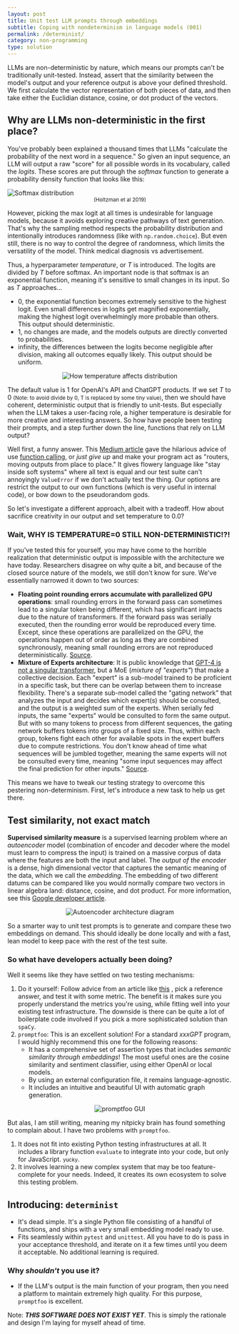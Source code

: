 ```yaml
---
layout: post
title: Unit test LLM prompts through embeddings
subtitle: Coping with nondeterminism in language models (001)
permalink: /determinist/
category: non-programming
type: solution
---
```

LLMs are non-deterministic by nature, which means our prompts can't be traditionally unit-tested. Instead, assert that the similarity between the model's output and your reference output is above your defined threshold. We first calculate the vector representation of both pieces of data, and then take either the Euclidian distance, cosine, or dot product of the vectors.

## Why are LLMs non-deterministic in the first place?
You've probably been explained a thousand times that LLMs "calculate the probability of the next word in a sequence." So given an input sequence, an LLM will output a raw "score" for all possible words in its vocabulary, called the *logits*. These scores are put through the *softmax* function to generate a probability density function that looks like this:


<img src="/assets/determinist-dist.png" alt="Softmax distribution"/>
<div style="text-align: center;"><small>(Holtzman et al 2019)</small></div>

However, picking the max logit at all times is undesirable for language models, because it avoids exploring creative pathways of text generation. That's why the sampling method respects the probability distribution and intentionally introduces randomness (like with `np.random.choice`). But even still, there is no way to control the degree of randomness, which limits the versatility of the model. Think medical diagnosis vs advertisement.

Thus, a hyperparameter *temperature*, or *T* is introduced. The logits are divided by *T* before softmax. An important node is that softmax is an exponential function, meaning it's sensitive to small changes in its input. So as *T* approaches...
- 0, the exponential function becomes extremely sensitive to the highest logit. Even small differences in logits get magnified exponentially, making the highest logit overwhelmingly more probable than others. This output should deterministic.
- 1, no changes are made, and the models outputs are directly converted to probabilities.
- infinity, the differences between the logits become negligible after division, making all outcomes equally likely. This output should be uniform.

<div style="display: flex; justify-content: center;">
    <img src="/assets/determinist-temperature.gif" alt="How temperature affects distribution"/>
</div>

The default value is 1 for OpenAI's API and ChatGPT products. If we set *T* to 0 <small> (Note: to avoid divide by 0, T is replaced by some tiny value)</small>, then we should have coherent, deterministic output that is friendly to unit-tests. But especially when the LLM takes a user-facing role, a higher temperature is desirable for more creative and interesting answers. So how have people been testing their prompts, and a step further down the line, functions that rely on LLM output?

Well first, a funny answer. This [Medium article](https://medium.com/@tbarton_16336/the-challenge-of-integrating-llms-into-deterministic-systems-d9aa0542f793) gave the hilarious advice of use [function calling](https://platform.openai.com/docs/guides/function-calling), or *just give up* and make your program act as "routers, moving outputs from place to place." It gives flowery language like "stay inside soft systems" where all text is equal and our test suite can't annoyingly `ValueError` if we don't actually test the thing. Our options are restrict the output to our own functions (which is very useful in internal code), or bow down to the pseudorandom gods.

So let's investigate a different approach, albeit with a tradeoff. How about sacrifice creativity in our output and set temperature to 0.0?
### Wait, WHY IS TEMPERATURE=0 STILL NON-DETERMINISTIC!?!
If you've tested this for yourself, you may have come to the horrible realization that deterministic output is impossible with the architecture we have today. Researchers disagree on why quite a bit, and because of the closed source nature of the models, we still don't know for sure. We've essentially narrowed it down to two sources:
- **Floating point rounding errors accumulate with parallelized GPU operations**: small rounding errors in the forward pass can sometimes lead to a singular token being different, which has significant impacts due to the nature of transformers. If the forward pass was serially executed, then the rounding error would be reproduced every time. Except, since these operations are parallelized on the GPU, the operations happen out of order as long as they are combined synchronously, meaning small rounding errors are not reproduced deterministically. [Source](https://twitter.com/cwolferesearch/status/1671984854601220098?lang=en).
- **Mixture of Experts architecture**: It is public knowledge that [GPT-4 is not a singular transformer](https://www.semianalysis.com/p/gpt-4-architecture-infrastructure), but a MoE (*mixture of "experts"*) that make a collective decision. Each "expert" is a sub-model trained to be proficient in a specific task, but there can be overlap between them to increase flexibility. There's a separate sub-model called the "gating network" that analyzes the input and decides which expert(s) should be consulted, and the output is a weighted sum of the experts. When serially fed inputs, the same "experts" would be consulted to form the same output. But with so many tokens to process from different sequences, the gating network buffers tokens into groups of a fixed size. Thus, within each group, tokens fight each other for available spots in the expert buffers due to compute restrictions. You don't know ahead of time what sequences will be jumbled together, meaning the same experts will not be consulted every time, meaning "some input sequences may affect the final prediction for other inputs." [Source](https://152334h.github.io/blog/non-determinism-in-gpt-4/).

This means we have to tweak our testing strategy to overcome this pestering non-determinism. First, let's introduce a new task to help us get there.
## Test similarity, not exact match
**Supervised similarity measure** is a supervised learning problem where an *autoencoder* model (combination of encoder and decoder where the model must learn to compress the input) is trained on a massive corpus of data where the features are both the input and label. The *output of the encoder* is a dense, high dimensional vector that captures the semantic meaning of the data, which we call the *embedding*. The embedding of two different datums can be compared like you would normally compare two vectors in linear algebra land: distance, cosine, and dot product. For more information, see this [Google developer article](https://developers.google.com/machine-learning/clustering/similarity/supervised-similarity).

<div style="display: flex; justify-content: center;">
    <img src="/assets/determinist-autoencoder.png" alt="Autoencoder architecture diagram"/>
</div>

So a smarter way to unit test prompts is to generate and compare these two embeddings on demand. This should ideally be done locally and with a fast, lean model to keep pace with the rest of the test suite.
### So what have developers actually been doing?
Well it seems like they have settled on two testing mechanisms:
1. Do it yourself: Follow advice from an article like [this](https://prompt-lab.co/docs/eval) , pick a reference answer, and test it with some metric. The benefit is it makes sure you properly understand the metrics you're using, while fitting well into your existing test infrastructure. The downside is there can be quite a lot of boilerplate code involved if you pick a more sophisticated solution than `spaCy`.
2. `promptfoo`: This is an excellent solution! For a standard *xxxGPT* program, I would highly recommend this one for the following reasons:
	* It has a comprehensive set of assertion types that includes *semantic similarity through embeddings*! The most useful ones are the cosine similarity and sentiment classifier, using either OpenAI or local models.
	* By using an external configuration file, it remains language-agnostic. 
	* It includes an intuitive and beautiful UI with automatic graph generation. 

<div style="display: flex; justify-content: center;">
    <img src="/assets/determinist-promptfoo.png" alt="promptfoo GUI"/>
</div>

But alas, I am still writing, meaning my nitpicky brain has found something to complain about. I have two problems with `promptfoo`.
1. It does not fit into existing Python testing infrastructures at all. It includes a library function `evaluate` to integrate into your code, but only for JavaScript. <small>yucky</small>.
2. It involves learning a new complex system that may be too feature-complete for your needs. Indeed, it creates its own ecosystem to solve this testing problem.

## Introducing: `determinist`

* It's dead simple. It's a single Python file consisting of a handful of functions, and ships with a very small embedding model ready to use.
* Fits seamlessly within `pytest` and `unittest`. All you have to do is pass in your acceptance threshold, and iterate on it a few times until you deem it acceptable. No additional learning is required.

### Why *shouldn't* you use it?
* If the LLM's output is the main function of your program, then you need a platform to maintain extremely high quality. For this purpose, `promptfoo` is excellent.

Note: ***THIS SOFTWARE DOES NOT EXIST YET***. This is simply the rationale and design I'm laying for myself ahead of time.
